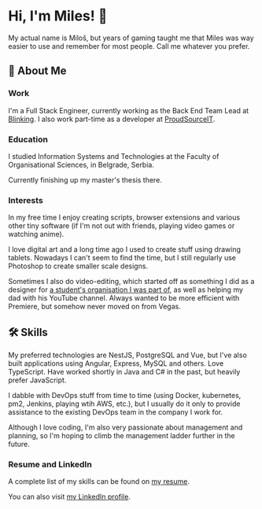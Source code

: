 # Hi, I'm Miles! 👋
My actual name is Miloš, but years of gaming taught me that Miles was way easier to use and remember for most people. Call me whatever you prefer.
## 🚀 About Me
### Work
I'm a Full Stack Engineer, currently working as the Back End Team Lead at [Blinking](https://blinking.id).
I also work part-time as a developer at [ProudSourceIT](https://proudsourceit.com/).
### Education
I studied Information Systems and Technologies at the Faculty of Organisational Sciences, in Belgrade, Serbia.

Currently finishing up my master's thesis there.
### Interests
In my free time I enjoy creating scripts, browser extensions and various other tiny software (if I'm not out with friends, playing video games or watching anime).

I love digital art and a long time ago I used to create stuff using drawing tablets. Nowadays I can't seem to find the time, but I still regularly use Photoshop to create smaller scale designs.

Sometimes I also do video-editing, which started off as something I did as a designer for [a student's organisation I was part of](https://fonis.rs/), as well as helping my dad with his YouTube channel. Always wanted to be more efficient with Premiere, but somehow never moved on from Vegas.
## 🛠 Skills
My preferred technologies are NestЈS, PostgreSQL and Vue, but I've also built applications using Angular, Express, MySQL and others. 
Love TypeScript. Have worked shortly in Java and C# in the past, but heavily prefer JavaScript.

I dabble with DevOps stuff from time to time (using Docker, kubernetes, pm2, Jenkins, playing wtih AWS, etc.), but I usually do it only to provide assistance to the existing DevOps team in the company I work for.

Although I love coding, I'm also very passionate about management and planning, so I'm hoping to climb the management ladder further in the future.

### Resume and LinkedIn
A complete list of my skills can be found on [my resume](https://drive.google.com/file/d/1yTOcrKftUifWNG7Z1_Y2DUcIdDPhdJJo/view).

You can also visit [my LinkedIn profile](https://www.linkedin.com/in/rajkovicmilos/).
